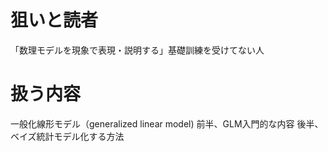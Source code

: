 # 狙いと読者
「数理モデルを現象で表現・説明する」基礎訓練を受けてない人

# 扱う内容
一般化線形モデル（generalized linear model)
前半、GLM入門的な内容
後半、ベイズ統計モデル化する方法
